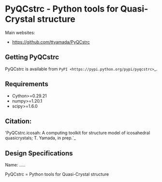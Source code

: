 PyQCstrc - Python tools for Quasi-Crystal structure
===================================================

Main websites:

 * https://github.com/ttyamada/PyQCstrc


Getting PyQCstrc
-------------

PyQCstrc is available from `PyPI <https://pypi.python.org/pypi/pyqcstrc>`_.

Requirements
-------------

- Cython>=0.29.21
- numpy>=1.20.1
- scipy>=1.6.0

Citation:
---------

'PyQCstrc.icosah: A computing toolkit for structure model of icosahedral quasicrystals; T. Yamada, in prep.`_

Design Specifications
---------------------

Name: 
.....

PyQCstrc = Python tools for Quasi-Crystal structure



